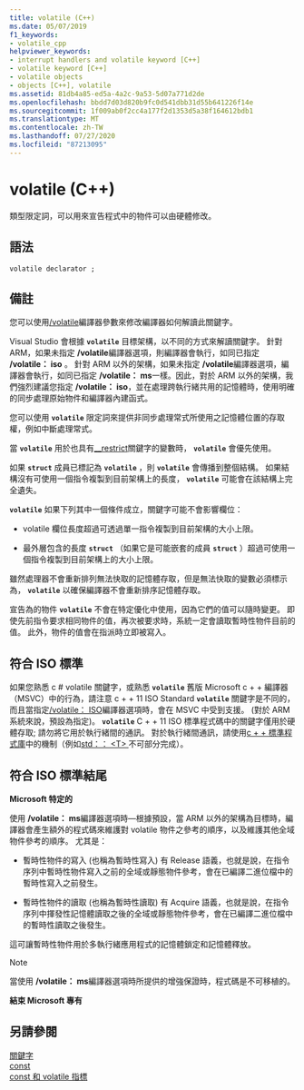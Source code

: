 ```yaml
---
title: volatile (C++)
ms.date: 05/07/2019
f1_keywords:
- volatile_cpp
helpviewer_keywords:
- interrupt handlers and volatile keyword [C++]
- volatile keyword [C++]
- volatile objects
- objects [C++], volatile
ms.assetid: 81db4a85-ed5a-4a2c-9a53-5d07a771d2de
ms.openlocfilehash: bbdd7d03d820b9fc0d541dbb31d55b641226f14e
ms.sourcegitcommit: 1f009ab0f2cc4a177f2d1353d5a38f164612bdb1
ms.translationtype: MT
ms.contentlocale: zh-TW
ms.lasthandoff: 07/27/2020
ms.locfileid: "87213095"
---
```

# <a name="volatile-c"></a>volatile (C++)

類型限定詞，可以用來宣告程式中的物件可以由硬體修改。

## <a name="syntax"></a>語法

```
volatile declarator ;
```

## <a name="remarks"></a>備註

您可以使用[/volatile](../build/reference/volatile-volatile-keyword-interpretation.md)編譯器參數來修改編譯器如何解讀此關鍵字。

Visual Studio 會根據 **`volatile`** 目標架構，以不同的方式來解讀關鍵字。 針對 ARM，如果未指定 **/volatile**編譯器選項，則編譯器會執行，如同已指定 **/volatile： iso** 。 針對 ARM 以外的架構，如果未指定 **/volatile**編譯器選項，編譯器會執行，如同已指定 **/volatile： ms**一樣。因此，對於 ARM 以外的架構，我們強烈建議您指定 **/volatile： iso**，並在處理跨執行緒共用的記憶體時，使用明確的同步處理原始物件和編譯器內建函式。

您可以使用 **`volatile`** 限定詞來提供非同步處理常式所使用之記憶體位置的存取權，例如中斷處理常式。

當 **`volatile`** 用於也具有[__restrict](../cpp/extension-restrict.md)關鍵字的變數時， **`volatile`** 會優先使用。

如果 **`struct`** 成員已標記為 **`volatile`** ，則 **`volatile`** 會傳播到整個結構。 如果結構沒有可使用一個指令複製到目前架構上的長度， **`volatile`** 可能會在該結構上完全遺失。

**`volatile`** 如果下列其中一個條件成立，關鍵字可能不會影響欄位：

- volatile 欄位長度超過可透過單一指令複製到目前架構的大小上限。

- 最外層包含的長度 **`struct`** （如果它是可能嵌套的成員 **`struct`** ）超過可使用一個指令複製到目前架構上的大小上限。

雖然處理器不會重新排列無法快取的記憶體存取，但是無法快取的變數必須標示為， **`volatile`** 以確保編譯器不會重新排序記憶體存取。

宣告為的物件 **`volatile`** 不會在特定優化中使用，因為它們的值可以隨時變更。  即使先前指令要求相同物件的值，再次被要求時，系統一定會讀取暫時性物件目前的值。  此外，物件的值會在指派時立即被寫入。

## <a name="iso-compliant"></a>符合 ISO 標準

如果您熟悉 c # volatile 關鍵字，或熟悉 **`volatile`** 舊版 Microsoft c + + 編譯器（MSVC）中的行為，請注意 c + + 11 ISO Standard **`volatile`** 關鍵字是不同的，而且當指定[/volatile： ISO](../build/reference/volatile-volatile-keyword-interpretation.md)編譯器選項時，會在 MSVC 中受到支援。 (對於 ARM 系統來說，預設為指定)。 **`volatile`** C + + 11 ISO 標準程式碼中的關鍵字僅用於硬體存取; 請勿將它用於執行緒間的通訊。 對於執行緒間通訊，請使用[c + + 標準程式庫](../standard-library/cpp-standard-library-reference.md)中的機制（例如[std：： \<T> ](../standard-library/atomic.md)不可部分完成）。

## <a name="end-of-iso-compliant"></a>符合 ISO 標準結尾

**Microsoft 特定的**

使用 **/volatile： ms**編譯器選項時—根據預設，當 ARM 以外的架構為目標時，編譯器會產生額外的程式碼來維護對 volatile 物件之參考的順序，以及維護其他全域物件參考的順序。 尤其是：

- 暫時性物件的寫入 (也稱為暫時性寫入) 有 Release 語義，也就是說，在指令序列中暫時性物件寫入之前的全域或靜態物件參考，會在已編譯二進位檔中的暫時性寫入之前發生。

- 暫時性物件的讀取 (也稱為暫時性讀取) 有 Acquire 語義，也就是說，在指令序列中揮發性記憶體讀取之後的全域或靜態物件參考，會在已編譯二進位檔中的暫時性讀取之後發生。

這可讓暫時性物件用於多執行緒應用程式的記憶體鎖定和記憶體釋放。

> [!NOTE]
> 當使用 **/volatile： ms**編譯器選項時所提供的增強保證時，程式碼是不可移植的。

**結束 Microsoft 專有**

## <a name="see-also"></a>另請參閱

[關鍵字](../cpp/keywords-cpp.md)<br/>
[const](../cpp/const-cpp.md)<br/>
[const 和 volatile 指標](../cpp/const-and-volatile-pointers.md)
